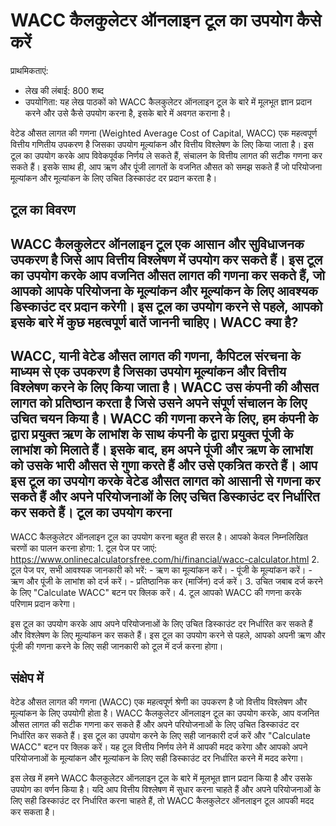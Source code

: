 WACC कैलकुलेटर ऑनलाइन टूल का उपयोग कैसे करें
============================================

प्राथमिकताएं:

- लेख की लंबाई: 800 शब्द
- उपयोगिता: यह लेख पाठकों को WACC कैलकुलेटर ऑनलाइन टूल के बारे में मूलभूत ज्ञान प्रदान करने और उसे कैसे उपयोग करना है, इसके बारे में अवगत कराना है।

वेटेड औसत लागत की गणना (Weighted Average Cost of Capital, WACC) एक महत्वपूर्ण वित्तीय गणितीय उपकरण है जिसका उपयोग मूल्यांकन और वित्तीय विश्लेषण के लिए किया जाता है। इस टूल का उपयोग करके आप विवेकपूर्वक निर्णय ले सकते हैं, संचालन के वित्तीय लागत की सटीक गणना कर सकते हैं। इसके साथ ही, आप ऋण और पूंजी लागतों के वजनित औसत को समझ सकते हैं जो परियोजना मूल्यांकन और मूल्यांकन के लिए उचित डिस्काउंट दर प्रदान करता है।

टूल का विवरण
------------

WACC कैलकुलेटर ऑनलाइन टूल एक आसान और सुविधाजनक उपकरण है जिसे आप वित्तीय विश्लेषण में उपयोग कर सकते हैं। इस टूल का उपयोग करके आप वजनित औसत लागत की गणना कर सकते हैं, जो आपको आपके परियोजना के मूल्यांकन और मूल्यांकन के लिए आवश्यक डिस्काउंट दर प्रदान करेगी। इस टूल का उपयोग करने से पहले, आपको इसके बारे में कुछ महत्वपूर्ण बातें जाननी चाहिए। WACC क्या है?
-------------

WACC, यानी वेटेड औसत लागत की गणना, कैपिटल संरचना के माध्यम से एक उपकरण है जिसका उपयोग मूल्यांकन और वित्तीय विश्लेषण करने के लिए किया जाता है। WACC उस कंपनी की औसत लागत को प्रतिष्ठान करता है जिसे उसने अपने संपूर्ण संचालन के लिए उचित चयन किया है। WACC की गणना करने के लिए, हम कंपनी के द्वारा प्रयुक्त ऋण के लाभांश के साथ कंपनी के द्वारा प्रयुक्त पूंजी के लाभांश को मिलाते हैं। इसके बाद, हम अपने पूंजी और ऋण के लाभांश को उसके भारी औसत से गुणा करते हैं और उसे एकत्रित करते हैं। आप इस टूल का उपयोग करके वेटेड औसत लागत को आसानी से गणना कर सकते हैं और अपने परियोजनाओं के लिए उचित डिस्काउंट दर निर्धारित कर सकते हैं। टूल का उपयोग करना
-----------------

WACC कैलकुलेटर ऑनलाइन टूल का उपयोग करना बहुत ही सरल है। आपको केवल निम्नलिखित चरणों का पालन करना होगा: 1. टूल पेज पर जाएं: <https://www.onlinecalculatorsfree.com/hi/financial/wacc-calculator.html>
2. टूल पेज पर, सभी आवश्यक जानकारी को भरें: 
    - ऋण का मूल्यांकन करें।
    - पूंजी के मूल्यांकन करें।
    - ऋण और पूंजी के लाभांश को दर्ज करें।
    - प्रतिष्ठानिक कर (मार्जिन) दर्ज करें।
3. उचित जबाब दर्ज करने के लिए "Calculate WACC" बटन पर क्लिक करें।
4. टूल आपको WACC की गणना करके परिणाम प्रदान करेगा।

इस टूल का उपयोग करके आप अपने परियोजनाओं के लिए उचित डिस्काउंट दर निर्धारित कर सकते हैं और विश्लेषण के लिए मूल्यांकन कर सकते हैं। इस टूल का उपयोग करने से पहले, आपको अपनी ऋण और पूंजी की गणना करने के लिए सही जानकारी को टूल में दर्ज करना होगा।

संक्षेप में
-----------

वेटेड औसत लागत की गणना (WACC) एक महत्वपूर्ण श्रेणी का उपकरण है जो वित्तीय विश्लेषण और मूल्यांकन के लिए उपयोगी होता है। WACC कैलकुलेटर ऑनलाइन टूल का उपयोग करके, आप वजनित औसत लागत की सटीक गणना कर सकते हैं और अपने परियोजनाओं के लिए उचित डिस्काउंट दर निर्धारित कर सकते हैं। इस टूल का उपयोग करने के लिए सही जानकारी दर्ज करें और "Calculate WACC" बटन पर क्लिक करें। यह टूल वित्तीय निर्णय लेने में आपकी मदद करेगा और आपको अपने परियोजनाओं के मूल्यांकन और मूल्यांकन के लिए सही डिस्काउंट दर निर्धारित करने में मदद करेगा।

इस लेख में हमने WACC कैलकुलेटर ऑनलाइन टूल के बारे में मूलभूत ज्ञान प्रदान किया है और उसके उपयोग का वर्णन किया है। यदि आप वित्तीय विश्लेषण में सुधार करना चाहते हैं और अपने परियोजनाओं के लिए सही डिस्काउंट दर निर्धारित करना चाहते हैं, तो WACC कैलकुलेटर ऑनलाइन टूल आपकी मदद कर सकता है।